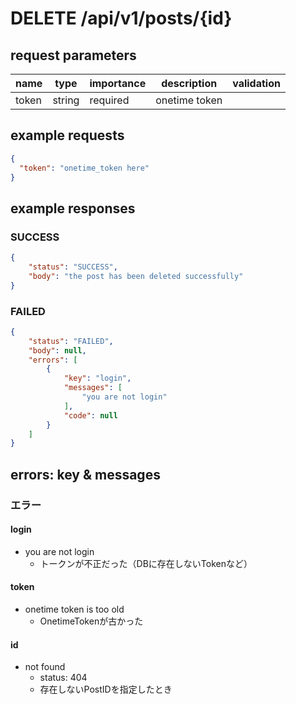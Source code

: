 # DELETE /api/v1/posts/{id}
## request parameters
| name | type | importance | description | validation | 
| ---- | ---- | ---------- | ----------- | ---------- | 
| token | string | required | onetime token |            | 
## example requests
```json
{
  "token": "onetime_token here"
}
```
## example responses
### SUCCESS
```json
{
    "status": "SUCCESS",
    "body": "the post has been deleted successfully"
}
```
### FAILED
```json
{
    "status": "FAILED",
    "body": null,
    "errors": [
        {
            "key": "login",
            "messages": [
                "you are not login"
            ],
            "code": null
        }
    ]
}
```
## errors: key & messages
### エラー
#### login
- you are not login
  - トークンが不正だった（DBに存在しないTokenなど）
#### token
- onetime token is too old
  - OnetimeTokenが古かった
#### id
- not found
  - status: 404
  - 存在しないPostIDを指定したとき
